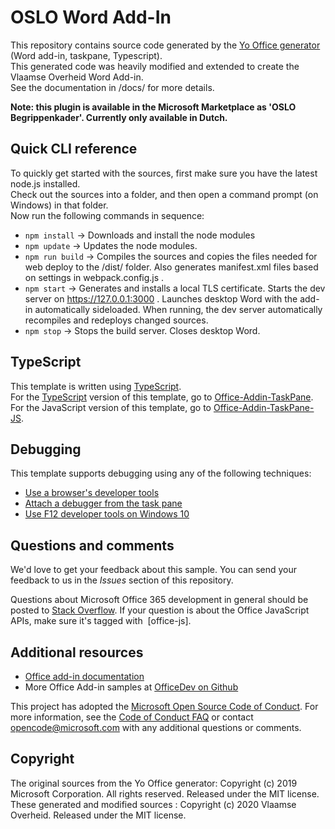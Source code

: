 # OSLO Word Add-In

This repository contains source code generated by the [Yo Office generator](https://github.com/OfficeDev/generator-office) (Word add-in, taskpane, Typescript).  
This generated code was heavily modified and extended to create the Vlaamse Overheid Word Add-in.  
See the documentation in /docs/ for more details.

**Note: this plugin is available in the Microsoft Marketplace as 'OSLO Begrippenkader'. Currently only available in Dutch.**

## Quick CLI reference
To quickly get started with the sources, first make sure you have the latest node.js installed.  
Check out the sources into a folder, and then open a command prompt (on Windows) in that folder.  
Now run the following commands in sequence: 
 * `npm install` → Downloads and install the node modules
 * `npm update` → Updates the node modules.
 * `npm run build` → Compiles the sources and copies the files needed for web deploy to the /dist/ folder. Also generates manifest.xml files based on settings in webpack.config.js .
 * `npm start` → Generates and installs a local TLS certificate. Starts the dev server on https://127.0.0.1:3000 . Launches desktop Word with the add-in automatically sideloaded. When running, the dev server automatically recompiles and redeploys changed sources.
 * `npm stop` → Stops the build server. Closes desktop Word.
 

## TypeScript

This template is written using [TypeScript](http://www.typescriptlang.org/).  
For the [TypeScript](http://www.typescriptlang.org/) version of this template, go to [Office-Addin-TaskPane](https://github.com/OfficeDev/Office-Addin-TaskPane).  
For the JavaScript version of this template, go to [Office-Addin-TaskPane-JS](https://github.com/OfficeDev/Office-Addin-TaskPane-JS).

## Debugging

This template supports debugging using any of the following techniques:

- [Use a browser's developer tools](https://docs.microsoft.com/office/dev/add-ins/testing/debug-add-ins-in-office-online)
- [Attach a debugger from the task pane](https://docs.microsoft.com/office/dev/add-ins/testing/attach-debugger-from-task-pane)
- [Use F12 developer tools on Windows 10](https://docs.microsoft.com/office/dev/add-ins/testing/debug-add-ins-using-f12-developer-tools-on-windows-10)

## Questions and comments

We'd love to get your feedback about this sample. You can send your feedback to us in the *Issues* section of this repository.

Questions about Microsoft Office 365 development in general should be posted to [Stack Overflow](http://stackoverflow.com/questions/tagged/office-js+API).  If your question is about the Office JavaScript APIs, make sure it's tagged with  [office-js].

## Additional resources

* [Office add-in documentation](https://docs.microsoft.com/office/dev/add-ins/overview/office-add-ins)
* More Office Add-in samples at [OfficeDev on Github](https://github.com/officedev)

This project has adopted the [Microsoft Open Source Code of Conduct](https://opensource.microsoft.com/codeofconduct/). For more information, see the [Code of Conduct FAQ](https://opensource.microsoft.com/codeofconduct/faq/) or contact [opencode@microsoft.com](mailto:opencode@microsoft.com) with any additional questions or comments.

## Copyright

The original sources from the Yo Office generator: Copyright (c) 2019 Microsoft Corporation. All rights reserved. Released under the MIT license.
These generated and modified sources : Copyright (c) 2020 Vlaamse Overheid. Released under the MIT license.
